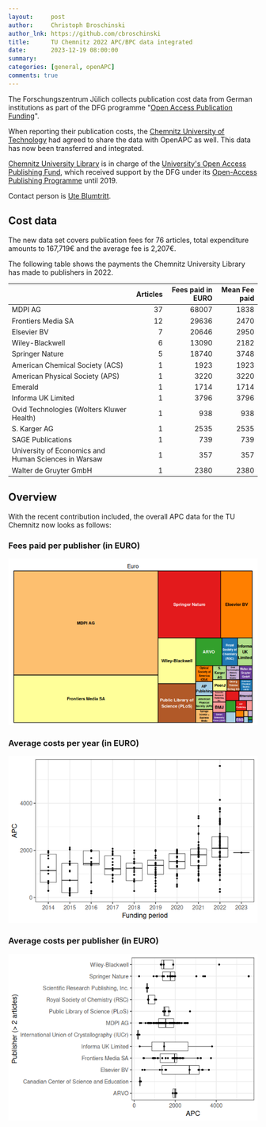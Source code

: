 ```yaml
---
layout:     post
author:     Christoph Broschinski
author_lnk: https://github.com/cbroschinski
title:      TU Chemnitz 2022 APC/BPC data integrated
date:       2023-12-19 08:00:00
summary:    
categories: [general, openAPC]
comments: true
---
```





The Forschungszentrum Jülich collects publication cost data from German institutions as part of the DFG programme "[Open Access Publication Funding](https://www.fz-juelich.de/en/zb/open-science/open-access/monitoring-dfg-oa-publication-funding)".

When reporting their publication costs, the [Chemnitz University of Technology](https://www.tu-chemnitz.de/) had agreed to share the data with OpenAPC as well. This data has now been transferred and integrated.

[Chemnitz University Library](https://www.tu-chemnitz.de/ub/index.html.en) is in charge of the [University's Open Access Publishing Fund](https://www.tu-chemnitz.de/ub/publizieren/openaccess/index.html.en), which received support by the DFG under its [Open-Access Publishing Programme](https://www.dfg.de/en/research_funding/programmes/infrastructure/lis/open_access/infrastructure_funding/index.html#4) until 2019.

Contact person is [Ute Blumtritt](mailto:ute.blumtritt@bibliothek.tu-chemnitz.de).

## Cost data



The new data set covers publication fees for 76 articles, total expenditure amounts to 167,719€ and the average fee is 2,207€.

The following table shows the payments the Chemnitz University Library has made to publishers in 2022.


|                                                     | Articles| Fees paid in EURO| Mean Fee paid|
|:----------------------------------------------------|--------:|-----------------:|-------------:|
|MDPI AG                                              |       37|             68007|          1838|
|Frontiers Media SA                                   |       12|             29636|          2470|
|Elsevier BV                                          |        7|             20646|          2950|
|Wiley-Blackwell                                      |        6|             13090|          2182|
|Springer Nature                                      |        5|             18740|          3748|
|American Chemical Society (ACS)                      |        1|              1923|          1923|
|American Physical Society (APS)                      |        1|              3220|          3220|
|Emerald                                              |        1|              1714|          1714|
|Informa UK Limited                                   |        1|              3796|          3796|
|Ovid Technologies (Wolters Kluwer Health)            |        1|               938|           938|
|S. Karger AG                                         |        1|              2535|          2535|
|SAGE Publications                                    |        1|               739|           739|
|University of Economics and Human Sciences in Warsaw |        1|               357|           357|
|Walter de Gruyter GmbH                               |        1|              2380|          2380|

## Overview

With the recent contribution included, the overall APC data for the TU Chemnitz now looks as follows:

### Fees paid per publisher (in EURO)

![plot of chunk tree_chemnitz_2023_12_19_full](/figure/tree_chemnitz_2023_12_19_full-1.png)

###  Average costs per year (in EURO)

![plot of chunk box_chemnitz_2023_12_19_year_full](/figure/box_chemnitz_2023_12_19_year_full-1.png)

###  Average costs per publisher (in EURO)

![plot of chunk box_chemnitz_2023_12_19_publisher_full](/figure/box_chemnitz_2023_12_19_publisher_full-1.png)
